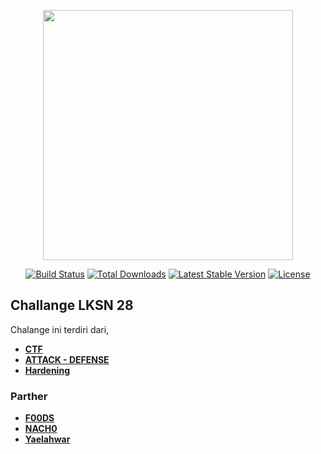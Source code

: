 <p align="center"><a href="https://cyberus.my.id" target="_blank"><img src="https://raw.githubusercontent.com/XCyberusX/f00ds.github.io/main/b4c18535e1e3d94f7a9387d367977cd7.png" width="400"></a></p>

<p align="center">
<a href="https://travis-ci.org/laravel/framework"><img src="https://travis-ci.org/laravel/framework.svg" alt="Build Status"></a>
<a href="https://packagist.org/packages/laravel/framework"><img src="https://img.shields.io/packagist/dt/laravel/framework" alt="Total Downloads"></a>
<a href="https://packagist.org/packages/laravel/framework"><img src="https://img.shields.io/packagist/v/laravel/framework" alt="Latest Stable Version"></a>
<a href="https://packagist.org/packages/laravel/framework"><img src="https://img.shields.io/packagist/l/laravel/framework" alt="License"></a>
</p>

## Challange LKSN 28

Chalange ini terdiri dari, 
- **[CTF](https://github.com/XCyberusX/challenge-LKSN-2020/tree/main/CTF)**
- **[ATTACK - DEFENSE](https://github.com/XCyberusX/challenge-LKSN-2020/tree/main/ATTACK-DEFENSE)**
- **[Hardening](https://github.com/xBabySharkx)**

### Parther

- **[F00DS](https://github.com/XcyberusX)**
- **[NACH0](https://devair.xyz)**
- **[Yaelahwar](https://github.com/xBabySharkx)**
